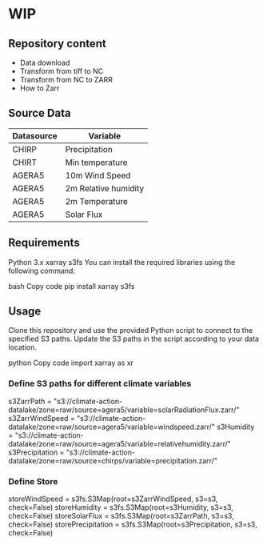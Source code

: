 
# WIP

## Repository content

- Data download
- Transform from tiff to NC
- Transform from NC to ZARR
- How to Zarr

## Source Data

| Datasource | Variable |
| ----------- | ----------- |
| CHIRP | Precipitation |
| CHIRT | Min temperature |
| AGERA5 | 10m Wind Speed|
| AGERA5 | 2m Relative humidity|
| AGERA5 | 2m Temperature |
| AGERA5 | Solar Flux |

## Requirements
Python 3.x
xarray
s3fs
You can install the required libraries using the following command:

bash
Copy code
pip install xarray s3fs
## Usage
Clone this repository and use the provided Python script to connect to the specified S3 paths. Update the S3 paths in the script according to your data location.

python
Copy code
import xarray as xr

### Define S3 paths for different climate variables
s3ZarrPath = "s3://climate-action-datalake/zone=raw/source=agera5/variable=solarRadiationFlux.zarr/"
s3ZarrWindSpeed = "s3://climate-action-datalake/zone=raw/source=agera5/variable=windspeed.zarr/"
s3Humidity = "s3://climate-action-datalake/zone=raw/source=agera5/variable=relativehumidity.zarr/"
s3Precipitation = "s3://climate-action-datalake/zone=raw/source=chirps/variable=precipitation.zarr/"

### Define Store
storeWindSpeed = s3fs.S3Map(root=s3ZarrWindSpeed, s3=s3, check=False)
storeHumidity = s3fs.S3Map(root=s3Humidity, s3=s3, check=False)
storeSolarFlux = s3fs.S3Map(root=s3ZarrPath, s3=s3, check=False)
storePrecipitation = s3fs.S3Map(root=s3Precipitation, s3=s3, check=False)

